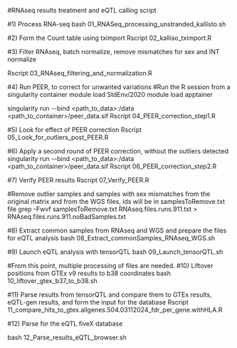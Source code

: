 #RNAseq results treatment and eQTL calling script

#1) Process RNA-seq
bash 01_RNASeq_processing_unstranded_kallisto.sh

#2) Form the Count table using tximport
Rscript 02_kalliso_tximport.R

#3) Filter RNAseq, batch normalize, remove mismatches for sex and INT normalize

Rscript 03_RNAseq_filtering_and_normalization.R

#4) Run PEER, to correct for unwanted variations
#Run the R session from a singularity container
module load StdEnv/2020
module load apptainer

singularity run --bind <path_to_data>:/data <path_to_container>/peer_data.sif Rscript 04_PEER_correction_step1.R

#5) Look for effect of PEER correction
Rscript 05_Look_for_outliers_post_PEER.R

#6) Apply a second round of PEER correction, without the outliers detected
singularity run --bind <path_to_data>:/data <path_to_container>/peer_data.sif Rscript 06_PEER_correction_step2.R

#7) Verify PEER results
Rscript 07_Verify_PEER.R

#Remove outlier samples and samples with sex mismatches from the original matrix and from the WGS files, ids will be in samplesToRemove.txt file
grep -Fwvf samplesToRemove.txt RNAseq.files.runs.911.txt > RNAseq.files.runs.911.noBadSamples.txt

#8) Extract common samples from RNAseq and WGS and prepare the files for eQTL analysis
bash 08_Extract_commonSamples_RNAseq_WGS.sh

#9) Launch eQTL analysis with tensorQTL
bash 09_Launch_tensorQTL.sh

#From this point, multiple processing of files are needed.
#10) Liftover positions from GTEx v9 results to b38 coordinates
bash 10_liftover_gtex_b37_to_b38.sh

#11) Parse results from tensorQTL and compare them to GTEx results, eQTL-gen results, and form the input for the database
Rscript 11_compare_hits_to_gtex.allgenes.504.03112024_fdr_per_gene.withHLA.R

#12) Parse for the eQTL fiveX database

bash 12_Parse_results_eQTL_browser.sh


